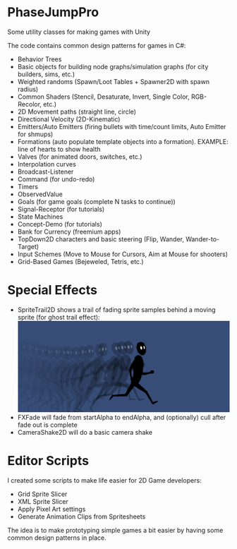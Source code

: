# PhaseJumpPro
Some utility classes for making games with Unity

The code contains common design patterns for games in C#:

- Behavior Trees
- Basic objects for building node graphs/simulation graphs (for city builders, sims, etc.)
- Weighted randoms (Spawn/Loot Tables + Spawner2D with spawn radius)
- Common Shaders (Stencil, Desaturate, Invert, Single Color, RGB-Recolor, etc.)
- 2D Movement paths (straight line, circle)
- Directional Velocity (2D-Kinematic)
- Emitters/Auto Emitters (firing bullets with time/count limits, Auto Emitter for shmups)
- Formations (auto populate template objects into a formation). EXAMPLE: line of hearts to show health
- Valves (for animated doors, switches, etc.)
- Interpolation curves
- Broadcast-Listener
- Command (for undo-redo)
- Timers
- ObservedValue
- Goals (for game goals (complete N tasks to continue))
- Signal-Receptor (for tutorials)
- State Machines
- Concept-Demo (for tutorials)
- Bank for Currency (freemium apps)
- TopDown2D characters and basic steering (Flip, Wander, Wander-to-Target)
- Input Schemes (Move to Mouse for Cursors, Aim at Mouse for shooters)
- Grid-Based Games (Bejeweled, Tetris, etc.)

# Special Effects
- SpriteTrail2D shows a trail of fading sprite samples behind a moving sprite (for ghost trail effect): ![alt text](https://github.com/CoinBump/PhaseJumpPro/blob/master/Documentation/Resources/Art/SpriteTrail2D.png)
- FXFade will fade from startAlpha to endAlpha, and (optionally) cull after fade out is complete
- CameraShake2D will do a basic camera shake

# Editor Scripts

I created some scripts to make life easier for 2D Game developers:
- Grid Sprite Slicer
- XML Sprite Slicer
- Apply Pixel Art settings
- Generate Animation Clips from Spritesheets

The idea is to make prototyping simple games a bit easier by having some common design patterns in place.
